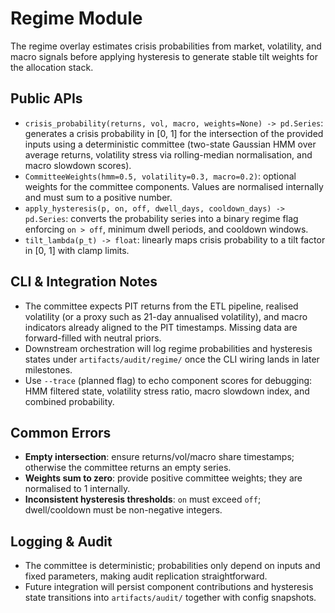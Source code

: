 # Regime Module

The regime overlay estimates crisis probabilities from market, volatility, and macro
signals before applying hysteresis to generate stable tilt weights for the allocation
stack.

## Public APIs
- `crisis_probability(returns, vol, macro, weights=None) -> pd.Series`: generates a
  crisis probability in \[0, 1\] for the intersection of the provided inputs using a
  deterministic committee (two-state Gaussian HMM over average returns, volatility
  stress via rolling-median normalisation, and macro slowdown scores).
- `CommitteeWeights(hmm=0.5, volatility=0.3, macro=0.2)`: optional weights for the
  committee components. Values are normalised internally and must sum to a positive
  number.
- `apply_hysteresis(p, on, off, dwell_days, cooldown_days) -> pd.Series`: converts the
  probability series into a binary regime flag enforcing `on > off`, minimum dwell
  periods, and cooldown windows.
- `tilt_lambda(p_t) -> float`: linearly maps crisis probability to a tilt factor in
  \[0, 1\] with clamp limits.

## CLI & Integration Notes
- The committee expects PIT returns from the ETL pipeline, realised volatility (or a
  proxy such as 21-day annualised volatility), and macro indicators already aligned
  to the PIT timestamps. Missing data are forward-filled with neutral priors.
- Downstream orchestration will log regime probabilities and hysteresis states under
  `artifacts/audit/regime/` once the CLI wiring lands in later milestones.
- Use `--trace` (planned flag) to echo component scores for debugging: HMM filtered
  state, volatility stress ratio, macro slowdown index, and combined probability.

## Common Errors
- **Empty intersection**: ensure returns/vol/macro share timestamps; otherwise the
  committee returns an empty series.
- **Weights sum to zero**: provide positive committee weights; they are normalised to
  1 internally.
- **Inconsistent hysteresis thresholds**: `on` must exceed `off`; dwell/cooldown must
  be non-negative integers.

## Logging & Audit
- The committee is deterministic; probabilities only depend on inputs and fixed
  parameters, making audit replication straightforward.
- Future integration will persist component contributions and hysteresis state
  transitions into `artifacts/audit/` together with config snapshots.
